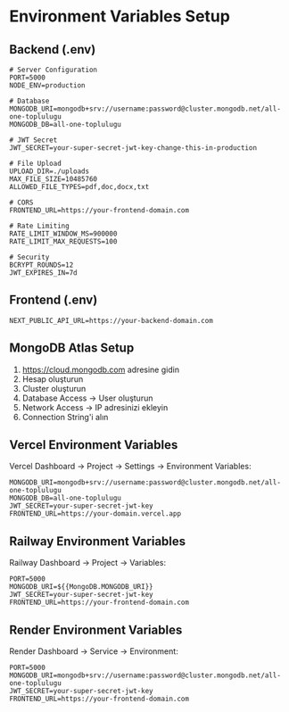 # Environment Variables Setup

## Backend (.env)
```env
# Server Configuration
PORT=5000
NODE_ENV=production

# Database
MONGODB_URI=mongodb+srv://username:password@cluster.mongodb.net/all-one-toplulugu
MONGODB_DB=all-one-toplulugu

# JWT Secret
JWT_SECRET=your-super-secret-jwt-key-change-this-in-production

# File Upload
UPLOAD_DIR=./uploads
MAX_FILE_SIZE=10485760
ALLOWED_FILE_TYPES=pdf,doc,docx,txt

# CORS
FRONTEND_URL=https://your-frontend-domain.com

# Rate Limiting
RATE_LIMIT_WINDOW_MS=900000
RATE_LIMIT_MAX_REQUESTS=100

# Security
BCRYPT_ROUNDS=12
JWT_EXPIRES_IN=7d
```

## Frontend (.env)
```env
NEXT_PUBLIC_API_URL=https://your-backend-domain.com
```

## MongoDB Atlas Setup
1. https://cloud.mongodb.com adresine gidin
2. Hesap oluşturun
3. Cluster oluşturun
4. Database Access → User oluşturun
5. Network Access → IP adresinizi ekleyin
6. Connection String'i alın

## Vercel Environment Variables
Vercel Dashboard → Project → Settings → Environment Variables:

```
MONGODB_URI=mongodb+srv://username:password@cluster.mongodb.net/all-one-toplulugu
MONGODB_DB=all-one-toplulugu
JWT_SECRET=your-super-secret-jwt-key
FRONTEND_URL=https://your-domain.vercel.app
```

## Railway Environment Variables
Railway Dashboard → Project → Variables:

```
PORT=5000
MONGODB_URI=${{MongoDB.MONGODB_URI}}
JWT_SECRET=your-super-secret-jwt-key
FRONTEND_URL=https://your-frontend-domain.com
```

## Render Environment Variables
Render Dashboard → Service → Environment:

```
PORT=5000
MONGODB_URI=mongodb+srv://username:password@cluster.mongodb.net/all-one-toplulugu
JWT_SECRET=your-super-secret-jwt-key
FRONTEND_URL=https://your-frontend-domain.com
```


